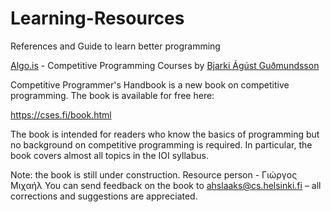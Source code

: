 # Learning-Resources
References and Guide to learn better programming

[Algo.is](https://algo.is/) - Competitive Programming Courses by [Bjarki Ágúst Guðmundsson](https://github.com/SuprDewd)


Competitive Programmer's Handbook is a new book on competitive programming. The book is available for free here:

https://cses.fi/book.html

The book is intended for readers who know the basics of programming but no background on competitive programming is required. In particular, the book covers almost all topics in the IOI syllabus.

Note: the book is still under construction. Resource person - Γιώργος Μιχαήλ
You can send feedback on the book to ahslaaks@cs.helsinki.fi – all corrections and suggestions are appreciated.
